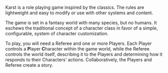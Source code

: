 Karst is a role playing game inspired by the classics. The rules are lightweight and easy to modify or use with other systems and content. 

The game is set in a fantasy world with many species, but no humans. It eschews the traditional concept of a character class in favor of a simple, configurable, system of character customization.

To play, you will need a Referee and one or more Players. Each Player controls a **P**layer **C**haracter within the game world, while the Referee controls the world itself, describing it to the Players and determining how it responds to their Characters’ actions. Collaboratively, the Players and Referee create a story.
